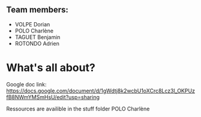 ## Team members: 
- VOLPE Dorian
- POLO Charlène
- TAGUET Benjamin
- ROTONDO Adrien

# What's all about?
Google doc link: https://docs.google.com/document/d/1gWdtj8k2wcbU1oXCrc8Lcz3l_OKPUzfB8NWmYMSmHsU/edit?usp=sharing

Ressources are availible in the stuff folder
POLO Charlène
